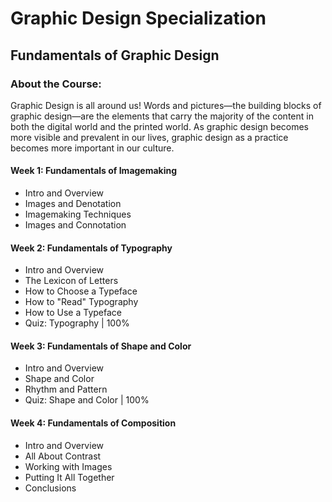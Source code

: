 # Graphic Design Specialization
## Fundamentals of Graphic Design
### About the Course:
Graphic Design is all around us! Words and pictures—the building blocks of graphic design—are the elements that carry the majority of the content in both the digital world and the printed world. As graphic design becomes more visible and prevalent in our lives, graphic design as a practice becomes more important in our culture.

#### Week 1: Fundamentals of Imagemaking
- Intro and Overview
- Images and Denotation
- Imagemaking Techniques
- Images and Connotation

#### Week 2: Fundamentals of Typography
- Intro and Overview
- The Lexicon of Letters
- How to Choose a Typeface
- How to "Read" Typography
- How to Use a Typeface
- Quiz: Typography | 100%

#### Week 3: Fundamentals of Shape and Color
- Intro and Overview
- Shape and Color
- Rhythm and Pattern
- Quiz: Shape and Color | 100%

#### Week 4: Fundamentals of Composition
- Intro and Overview
- All About Contrast
- Working with Images
- Putting It All Together
- Conclusions
